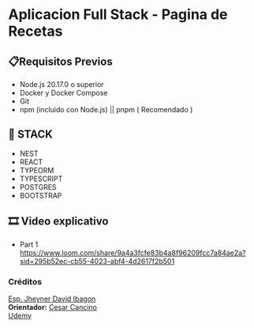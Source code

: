 # Aplicacion Full Stack - Pagina de Recetas

## 📋Requisitos Previos
- Node.js 20.17.0 o superior
- Docker y Docker Compose
- Git
- npm (incluido con Node.js) || pnpm ( Recomendado )

## 📌 STACK
- NEST
- REACT
- TYPEORM
- TYPESCRIPT
- POSTGRES
- BOOTSTRAP

## 🎞 Video explicativo
- Part 1
https://www.loom.com/share/9a4a3fcfe83b4a8f96209fcc7a84ae2a?sid=295b52ec-cb55-4023-abf4-4d2617f2b501

### Créditos
[Esp. Jheyner David Ibagon](https://jeicode.dev/) \
**Orientador:** [Cesar Cancino](https://www.cesarcancino.com/)\
[Udemy](https://www.udemy.com/course/fullstack-con-nestjs-mysql-prisma-y-react/?couponCode=KEEPLEARNING)
